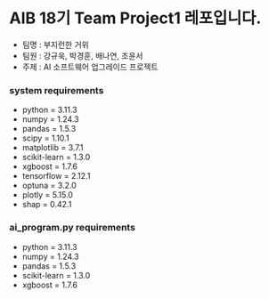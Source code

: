 # AIB 18기 Team Project1 레포입니다.
* 팀명 : 부지런한 거위
* 팀원 : 강규욱, 박경훈, 배나연, 조윤서
* 주제 : AI 소프트웨어 업그레이드 프로젝트

### system requirements
* python = 3.11.3
* numpy = 1.24.3
* pandas = 1.5.3
* scipy = 1.10.1
* matplotlib = 3.7.1
* scikit-learn = 1.3.0
* xgboost = 1.7.6
* tensorflow = 2.12.1
* optuna = 3.2.0
* plotly = 5.15.0
* shap = 0.42.1

### ai_program.py requirements
* python = 3.11.3
* numpy = 1.24.3
* pandas = 1.5.3
* scikit-learn = 1.3.0
* xgboost = 1.7.6